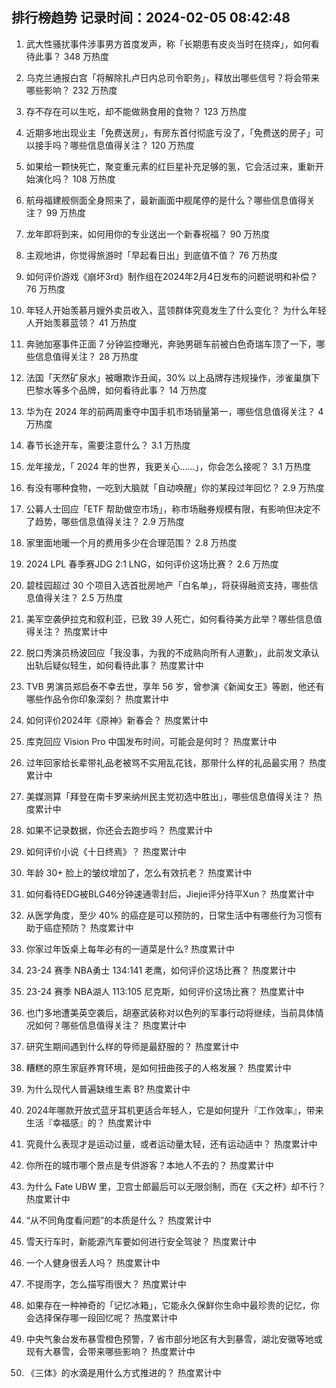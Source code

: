 
## 排行榜趋势 记录时间：2024-02-05 08:42:48
  
  1. 武大性骚扰事件涉事男方首度发声，称「长期患有皮炎当时在挠痒」，如何看待此事？ 348 万热度
    
  2. 乌克兰通报白宫「将解除扎卢日内总司令职务」，释放出哪些信号？将会带来哪些影响？ 232 万热度
    
  3. 存不存在可以生吃，却不能做熟食用的食物？ 123 万热度
    
  4. 近期多地出现业主「免费送房」，有房东首付彻底亏没了，「免费送的房子」可以接手吗？哪些信息值得关注？ 120 万热度
    
  5. 如果给一颗快死亡，聚变重元素的红巨星补充足够的氢，它会活过来，重新开始演化吗？ 108 万热度
    
  6. 航母福建舰侧面全身照来了，最新画面中舰尾停的是什么？哪些信息值得关注？ 99 万热度
    
  7. 龙年即将到来，如何用你的专业送出一个新春祝福？ 90 万热度
    
  8. 主观地讲，你觉得旅游时「早起看日出」到底值不值？ 76 万热度
    
  9. 如何评价游戏《崩坏3rd》制作组在2024年2月4日发布的问题说明和补偿？ 76 万热度
    
  10. 年轻人开始羡慕月嫂外卖员收入，蓝领群体究竟发生了什么变化？ 为什么年轻人开始羡慕蓝领？ 41 万热度
    
  11. 奔驰加塞事件正面 7 分钟监控曝光，奔驰男砸车前被白色奇瑞车顶了一下，哪些信息值得关注？ 28 万热度
    
  12. 法国「天然矿泉水」被曝欺诈丑闻，30% 以上品牌存违规操作，涉雀巢旗下巴黎水等多个品牌，如何看待此事？ 14 万热度
    
  13. 华为在 2024 年的前两周重夺中国手机市场销量第一，哪些信息值得关注？ 4 万热度
    
  14. 春节长途开车，需要注意什么？ 3.1 万热度
    
  15. 龙年接龙，「 2024 年的世界，我更关心……」，你会怎么接呢？ 3.1 万热度
    
  16. 有没有哪种食物，一吃到大脑就「自动唤醒」你的某段过年回忆？ 2.9 万热度
    
  17. 公募人士回应「ETF 帮助做空市场」，称市场融券规模有限，有影响但决定不了趋势，哪些信息值得关注？ 2.9 万热度
    
  18. 家里面地暖一个月的费用多少在合理范围？ 2.8 万热度
    
  19. 2024 LPL 春季赛JDG 2:1 LNG，如何评价这场比赛？ 2.6 万热度
    
  20. 碧桂园超过 30 个项目入选首批房地产「白名单」，将获得融资支持，哪些信息值得关注？ 2.5 万热度
    
  21. 美军空袭伊拉克和叙利亚，已致 39 人死亡，如何看待美方此举？哪些信息值得关注？ 热度累计中
    
  22. 脱口秀演员杨波回应「我没事，为我的不成熟向所有人道歉」，此前发文承认出轨后疑似轻生，如何看待此事？ 热度累计中
    
  23. TVB 男演员郑启泰不幸去世，享年 56 岁，曾参演《新闻女王》等剧，他还有哪些作品令你印象深刻？ 热度累计中
    
  24. 如何评价2024年《原神》新春会？ 热度累计中
    
  25. 库克回应 Vision Pro 中国发布时间，可能会是何时？ 热度累计中
    
  26. 过年回家给长辈带礼品老被骂不实用乱花钱，那带什么样的礼品最实用？ 热度累计中
    
  27. 美媒测算「拜登在南卡罗来纳州民主党初选中胜出」，哪些信息值得关注？ 热度累计中
    
  28. 如果不记录数据，你还会去跑步吗？ 热度累计中
    
  29. 如何评价小说《十日终焉》？ 热度累计中
    
  30. 年龄 30+ 脸上的皱纹增加了，怎么有效抗老？ 热度累计中
    
  31. 如何看待EDG被BLG46分钟速通零封后，Jiejie评分持平Xun？ 热度累计中
    
  32. 从医学角度，至少 40% 的癌症是可以预防的，日常生活中有哪些行为习惯有助于癌症预防？ 热度累计中
    
  33. 你家过年饭桌上每年必有的一道菜是什么? 热度累计中
    
  34. 23-24 赛季 NBA勇士 134:141 老鹰，如何评价这场比赛？ 热度累计中
    
  35. 23-24 赛季 NBA湖人 113:105 尼克斯，如何评价这场比赛？ 热度累计中
    
  36. 也门多地遭美英空袭后，胡塞武装称对以色列的军事行动将继续，当前具体情况如何？哪些信息值得关注？ 热度累计中
    
  37. 研究生期间遇到什么样的导师是最舒服的？ 热度累计中
    
  38. 糟糕的原生家庭养育环境，是如何扭曲孩子的人格发展？ 热度累计中
    
  39. 为什么现代人普遍缺维生素 B? 热度累计中
    
  40. 2024年哪款开放式蓝牙耳机更适合年轻人，它是如何提升『工作效率』，带来生活『幸福感』的？ 热度累计中
    
  41. 究竟什么表现才是运动过量，或者运动量太轻，还有运动适中？ 热度累计中
    
  42. 你所在的城市哪个景点是专供游客？本地人不去的？ 热度累计中
    
  43. 为什么 Fate UBW 里，卫宫士郎最后可以无限剑制，而在《天之杯》却不行？ 热度累计中
    
  44. “从不同角度看问题”的本质是什么？ 热度累计中
    
  45. 雪天行车时，新能源汽车要如何进行安全驾驶？ 热度累计中
    
  46. 一个人健身很丢人吗？ 热度累计中
    
  47. 不提雨字，怎么描写雨很大？ 热度累计中
    
  48. 如果存在一种神奇的「记忆冰箱」，它能永久保鲜你生命中最珍贵的记忆，你会选择保存哪一段回忆呢？ 热度累计中
    
  49. 中央气象台发布暴雪橙色预警，7 省市部分地区有大到暴雪，湖北安徽等地或现有大暴雪，会带来哪些影响？ 热度累计中
    
  50. 《三体》的水滴是用什么方式推进的？ 热度累计中
    